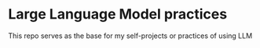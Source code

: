 # Large Language Model practices

This repo serves as the base for my self-projects or practices of using LLM